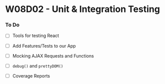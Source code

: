 # W08D02 - Unit & Integration Testing

### To Do
- [ ] Tools for testing React
- [ ] Add Features/Tests to our App
- [ ] Mocking AJAX Requests and Functions
- [ ] `debug()` and `prettyDOM()`
- [ ] Coverage Reports
















